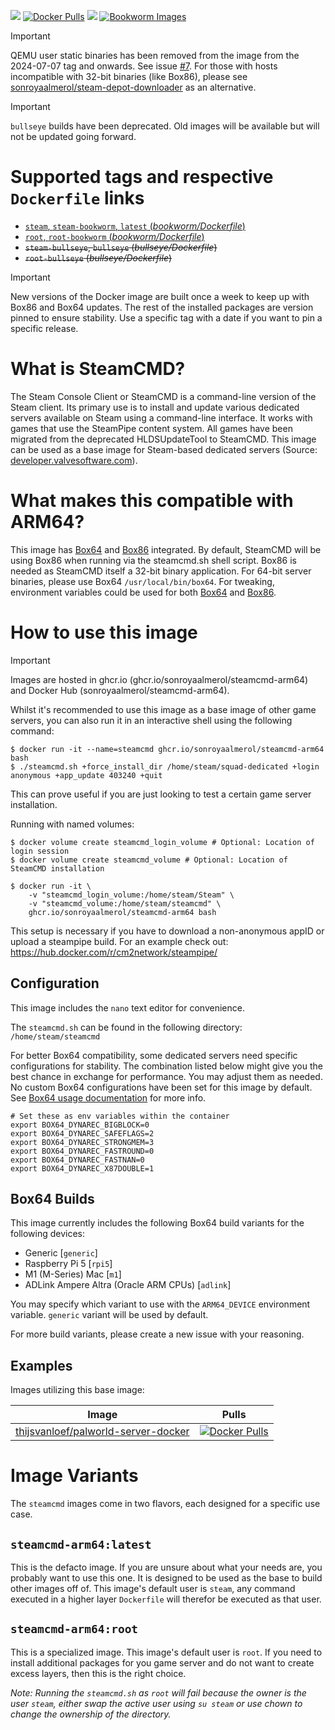 [![](https://img.shields.io/codacy/grade/6a8e207cf98246169e633d6f22da9d9c)](https://hub.docker.com/r/sonroyaalmerol/steamcmd-arm64/) [![Docker Pulls](https://img.shields.io/docker/pulls/sonroyaalmerol/steamcmd-arm64.svg)](https://hub.docker.com/r/sonroyaalmerol/steamcmd-arm64/) [![](https://img.shields.io/docker/image-size/sonroyaalmerol/steamcmd-arm64)](https://img.shields.io/docker/image-size/sonroyaalmerol/steamcmd-arm64) [![Bookworm Images](https://github.com/sonroyaalmerol/steamcmd-arm64/actions/workflows/release.yml/badge.svg)](https://github.com/sonroyaalmerol/steamcmd-arm64/actions/workflows/release.yml)

> [!IMPORTANT]
> QEMU user static binaries has been removed from the image from the 2024-07-07 tag and onwards. See issue [#7](https://github.com/sonroyaalmerol/steamcmd-arm64/issues/7). For those with hosts incompatible with 32-bit binaries (like Box86), please see [sonroyaalmerol/steam-depot-downloader](https://github.com/sonroyaalmerol/steam-depot-downloader) as an alternative.

> [!IMPORTANT]  
> `bullseye` builds have been deprecated. Old images will be available but will not be updated going forward.

# Supported tags and respective `Dockerfile` links
  -	[`steam`, `steam-bookworm`, `latest` (*bookworm/Dockerfile*)](https://github.com/sonroyaalmerol/steamcmd-arm64/blob/master/bookworm/Dockerfile)
  -	[`root`, `root-bookworm` (*bookworm/Dockerfile*)](https://github.com/sonroyaalmerol/steamcmd-arm64/blob/master/bookworm/Dockerfile)
  -	~~`steam-bullseye`, `bullseye` (*bullseye/Dockerfile*)~~
  -	~~`root-bullseye` (*bullseye/Dockerfile*)~~

> [!IMPORTANT]
> New versions of the Docker image are built once a week to keep up with Box86 and Box64 updates. The rest of the installed packages are version pinned to ensure stability. Use a specific tag with a date if you want to pin a specific release.

# What is SteamCMD?
The Steam Console Client or SteamCMD is a command-line version of the Steam client. Its primary use is to install and update various dedicated servers available on Steam using a command-line interface. It works with games that use the SteamPipe content system. All games have been migrated from the deprecated HLDSUpdateTool to SteamCMD. This image can be used as a base image for Steam-based dedicated servers (Source: [developer.valvesoftware.com](https://developer.valvesoftware.com/wiki/SteamCMD)).

# What makes this compatible with ARM64?
This image has [Box64](https://github.com/ptitSeb/box64) and [Box86](https://github.com/ptitSeb/box86) integrated. By default, SteamCMD will be using Box86 when running via the steamcmd.sh shell script. Box86 is needed as SteamCMD itself a 32-bit binary application. For 64-bit server binaries, please use Box64 `/usr/local/bin/box64`. For tweaking, environment variables could be used for both [Box64](https://github.com/ptitSeb/box64/blob/main/docs/USAGE.md) and [Box86](https://github.com/ptitSeb/box86/blob/master/docs/USAGE.md).

# How to use this image
> [!IMPORTANT]
> Images are hosted in ghcr.io (ghcr.io/sonroyaalmerol/steamcmd-arm64) and Docker Hub (sonroyaalmerol/steamcmd-arm64).

Whilst it's recommended to use this image as a base image of other game servers, you can also run it in an interactive shell using the following command:
```console
$ docker run -it --name=steamcmd ghcr.io/sonroyaalmerol/steamcmd-arm64 bash
$ ./steamcmd.sh +force_install_dir /home/steam/squad-dedicated +login anonymous +app_update 403240 +quit
```
This can prove useful if you are just looking to test a certain game server installation.

Running with named volumes:
```console
$ docker volume create steamcmd_login_volume # Optional: Location of login session
$ docker volume create steamcmd_volume # Optional: Location of SteamCMD installation

$ docker run -it \
    -v "steamcmd_login_volume:/home/steam/Steam" \
    -v "steamcmd_volume:/home/steam/steamcmd" \
    ghcr.io/sonroyaalmerol/steamcmd-arm64 bash
```
This setup is necessary if you have to download a non-anonymous appID or upload a steampipe build. For an example check out:
https://hub.docker.com/r/cm2network/steampipe/

## Configuration
This image includes the `nano` text editor for convenience.

The `steamcmd.sh` can be found in the following directory: `/home/steam/steamcmd`

For better Box64 compatibility, some dedicated servers need specific configurations for stability. The combination listed below might give you the best chance in exchange for performance. You may adjust them as needed. No custom Box64 configurations have been set for this image by default. See [Box64 usage documentation](https://github.com/ptitSeb/box64/blob/main/docs/USAGE.md) for more info.

```
# Set these as env variables within the container
export BOX64_DYNAREC_BIGBLOCK=0
export BOX64_DYNAREC_SAFEFLAGS=2
export BOX64_DYNAREC_STRONGMEM=3
export BOX64_DYNAREC_FASTROUND=0
export BOX64_DYNAREC_FASTNAN=0
export BOX64_DYNAREC_X87DOUBLE=1
```

## Box64 Builds

This image currently includes the following Box64 build variants for the following devices:

 - Generic [`generic`]
 - Raspberry Pi 5 [`rpi5`]
 - M1 (M-Series) Mac [`m1`]
 - ADLink Ampere Altra (Oracle ARM CPUs) [`adlink`]

You may specify which variant to use with the `ARM64_DEVICE` environment variable. `generic` variant will be used by default.

For more build variants, please create a new issue with your reasoning.

## Examples
Images utilizing this base image:

| Image  | Pulls |
| ------------- | ------------- |
| [thijsvanloef/palworld-server-docker](https://hub.docker.com/r/thijsvanloef/palworld-server-docker) | [![Docker Pulls](https://img.shields.io/docker/pulls/thijsvanloef/palworld-server-docker.svg)](https://hub.docker.com/r/thijsvanloef/palworld-server-docker/) |

# Image Variants
The `steamcmd` images come in two flavors, each designed for a specific use case.

## `steamcmd-arm64:latest`
This is the defacto image. If you are unsure about what your needs are, you probably want to use this one. It is designed to be used as the base to build other images off of. This image's default user is `steam`, any command executed in a higher layer `Dockerfile` will therefor be executed as that user.<br/>

## `steamcmd-arm64:root`
This is a specialized image. This image's default user is `root`. If you need to install additional packages for you game server and do not want to create excess layers, then this is the right choice.

_Note: Running the `steamcmd.sh` as `root` will fail because the owner is the user `steam`, either swap the active user using `su steam` or use chown to change the ownership of the directory._
